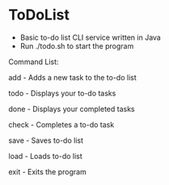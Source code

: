 # ToDoList
- Basic to-do list CLI service written in Java
- Run ./todo.sh to start the program

Command List:

add - Adds a new task to the to-do list 

todo - Displays your to-do tasks

done - Displays your completed tasks

check - Completes a to-do task

save - Saves to-do list

load - Loads to-do list

exit - Exits the program
